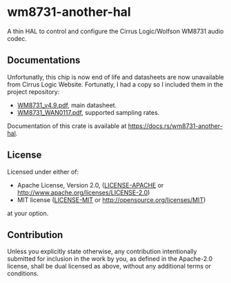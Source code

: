# wm8731-another-hal

A thin HAL to control and configure the Cirrus Logic/Wolfson WM8731 audio
codec.

## Documentations

Unfortunatly, this chip is now end of life and datasheets are now unavailable
from Cirrus Logic Website. Fortunatly, I had a copy so I included them in the
project repository:

 * [WM8731_v4.9.pdf](WM8731_v4.9.pdf), main datasheet.
 * [WM8731_WAN0117.pdf](WM8731_WAN0117.pdf), supported sampling rates.

Documentation of this crate is available at https://docs.rs/wm8731-another-hal.

## License

Licensed under either of:

 * Apache License, Version 2.0, ([LICENSE-APACHE](LICENSE-APACHE) or
   http://www.apache.org/licenses/LICENSE-2.0)
 * MIT license ([LICENSE-MIT](LICENSE-MIT) or
   http://opensource.org/licenses/MIT)

at your option.

## Contribution

Unless you explicitly state otherwise, any contribution intentionally
submitted for inclusion in the work by you, as defined in the Apache-2.0
license, shall be dual licensed as above, without any additional terms or
conditions.
